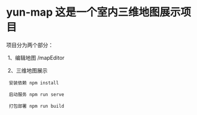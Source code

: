 # yun-map 这是一个室内三维地图展示项目

项目分为两个部分：

​	1、编辑地图   /mapEditor

​	2、三维地图展示



```
 安装依赖 npm install
```



```
 启动服务 npm run serve
```



```
 打包部署 npm run build
```


